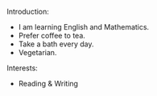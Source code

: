 Introduction: 
- I am learning English and Mathematics.
- Prefer coffee to tea.
- Take a bath every day.
- Vegetarian.

Interests:
- Reading & Writing
